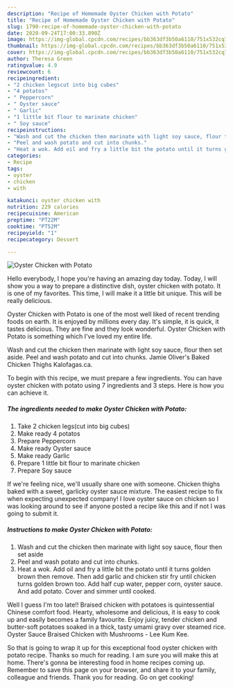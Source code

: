 ```yaml
---
description: "Recipe of Homemade Oyster Chicken with Potato"
title: "Recipe of Homemade Oyster Chicken with Potato"
slug: 1790-recipe-of-homemade-oyster-chicken-with-potato
date: 2020-09-24T17:00:33.890Z
image: https://img-global.cpcdn.com/recipes/bb363df3b50a6110/751x532cq70/oyster-chicken-with-potato-recipe-main-photo.jpg
thumbnail: https://img-global.cpcdn.com/recipes/bb363df3b50a6110/751x532cq70/oyster-chicken-with-potato-recipe-main-photo.jpg
cover: https://img-global.cpcdn.com/recipes/bb363df3b50a6110/751x532cq70/oyster-chicken-with-potato-recipe-main-photo.jpg
author: Theresa Green
ratingvalue: 4.9
reviewcount: 6
recipeingredient:
- "2 chicken legscut into big cubes"
- "4 potatos"
- " Peppercorn"
- " Oyster sauce"
- " Garlic"
- "1 little bit flour to marinate chicken"
- " Soy sauce"
recipeinstructions:
- "Wash and cut the chicken then marinate with light soy sauce, flour then set aside"
- "Peel and wash potato and cut into chunks."
- "Heat a wok. Add oil and fry a little bit the potato until it turns golden brown then remove. Then add garlic and chicken stir fry until chicken turns golden brown too. Add half cup water, pepper corn, oyster sauce. And add potato. Cover and simmer until cooked."
categories:
- Recipe
tags:
- oyster
- chicken
- with

katakunci: oyster chicken with 
nutrition: 229 calories
recipecuisine: American
preptime: "PT22M"
cooktime: "PT52M"
recipeyield: "1"
recipecategory: Dessert

---
```



![Oyster Chicken with Potato](https://img-global.cpcdn.com/recipes/bb363df3b50a6110/751x532cq70/oyster-chicken-with-potato-recipe-main-photo.jpg)

Hello everybody, I hope you're having an amazing day today. Today, I will show you a way to prepare a distinctive dish, oyster chicken with potato. It is one of my favorites. This time, I will make it a little bit unique. This will be really delicious.

Oyster Chicken with Potato is one of the most well liked of recent trending foods on earth. It is enjoyed by millions every day. It's simple, it is quick, it tastes delicious. They are fine and they look wonderful. Oyster Chicken with Potato is something which I've loved my entire life.

Wash and cut the chicken then marinate with light soy sauce, flour then set aside. Peel and wash potato and cut into chunks. Jamie Oliver&#39;s Baked Chicken Thighs Kalofagas.ca.


To begin with this recipe, we must prepare a few ingredients. You can have oyster chicken with potato using 7 ingredients and 3 steps. Here is how you can achieve it.

<!--inarticleads1-->

##### The ingredients needed to make Oyster Chicken with Potato:

1. Take 2 chicken legs(cut into big cubes)
1. Make ready 4 potatos
1. Prepare  Peppercorn
1. Make ready  Oyster sauce
1. Make ready  Garlic
1. Prepare 1 little bit flour to marinate chicken
1. Prepare  Soy sauce


If we&#39;re feeling nice, we&#39;ll usually share one with someone. Chicken thighs baked with a sweet, garlicky oyster sauce mixture. The easiest recipe to fix when expecting unexpected company! I love oyster sauce on chicken so I was looking around to see if anyone posted a recipe like this and if not I was going to submit it. 

<!--inarticleads2-->

##### Instructions to make Oyster Chicken with Potato:

1. Wash and cut the chicken then marinate with light soy sauce, flour then set aside
1. Peel and wash potato and cut into chunks.
1. Heat a wok. Add oil and fry a little bit the potato until it turns golden brown then remove. Then add garlic and chicken stir fry until chicken turns golden brown too. Add half cup water, pepper corn, oyster sauce. And add potato. Cover and simmer until cooked.


Well I guess I&#39;m too late!! Braised chicken with potatoes is quintessential Chinese comfort food. Hearty, wholesome and delicious, it is easy to cook up and easily becomes a family favourite. Enjoy juicy, tender chicken and butter-soft potatoes soaked in a thick, tasty umami gravy over steamed rice. Oyster Sauce Braised Chicken with Mushrooms - Lee Kum Kee. 

So that is going to wrap it up for this exceptional food oyster chicken with potato recipe. Thanks so much for reading. I am sure you will make this at home. There's gonna be interesting food in home recipes coming up. Remember to save this page on your browser, and share it to your family, colleague and friends. Thank you for reading. Go on get cooking!
